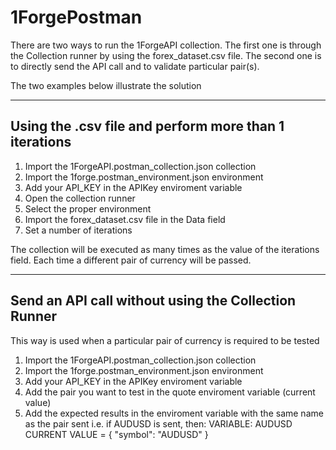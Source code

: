 # 1ForgePostman

There are two ways to run the 1ForgeAPI collection.
The first one is through the Collection runner by using the forex_dataset.csv file.
The second one is to directly send the API call and to validate particular pair(s).

The two examples below illustrate the solution

------------------------------------------------------
Using the .csv file and perform more than 1 iterations
------------------------------------------------------
1. Import the 1ForgeAPI.postman_collection.json collection
2. Import the 1forge.postman_environment.json environment
3. Add your API_KEY in the APIKey enviroment variable
4. Open the collection runner
5. Select the proper environment
6. Import the forex_dataset.csv file in the Data field
7. Set a number of iterations

The collection will be executed as many times as the value of the iterations field. 
Each time a different pair of currency will be passed.

----------------------------------------------------
Send an API call without using the Collection Runner
----------------------------------------------------
This way is used when a particular pair of currency is required to be tested
1. Import the 1ForgeAPI.postman_collection.json collection
2. Import the 1forge.postman_environment.json environment
3. Add your API_KEY in the APIKey enviroment variable
4. Add the pair you want to test in the quote enviroment variable (current value)
5. Add the expected results in the enviroment variable with the same name as the pair sent
i.e. if AUDUSD is sent, then:
VARIABLE: AUDUSD
CURRENT VALUE = {
        "symbol": "AUDUSD"
                }
                
                
